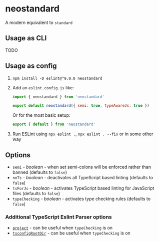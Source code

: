 # neostandard

A modern equivalent to `standard`

## Usage as CLI

TODO

## Usage as config

1. `npm install -D eslint@^9.0.0 neostandard`
2. Add an `eslint.config.js` like:

    ```js
    import { neostandard } from 'neostandard'

    export default neostandard({ semi: true, typeAwareJs: true })
    ```

    Or for the most basic setup:

    ```js
    export { default } from 'neostandard'
    ```

3. Run ESLint using `npx eslint .`, `npx eslint . --fix` or in some other way

## Options

* `semi` - _boolean_ - when set semi-colons will be enforced rather than banned (defaults to `false`)
* `noTs` - _boolean_ - deactivates all TypeScript based linting (defaults to `false`)
* `tsForJs` - _boolean_ - activates TypeScript based linting for JavaScript files (defaults to `false`)
* `typeChecking` - _boolean_ - activates type checking rules (defaults to `false`)

### Additional TypeScript Eslint Parser options

* [`project`](https://typescript-eslint.io/packages/parser/#project) - can be useful when `typeChecking` is on
* [`tsconfigRootDir`](https://typescript-eslint.io/packages/parser/#tsconfigrootdir) - can be useful when `typeChecking` is on
